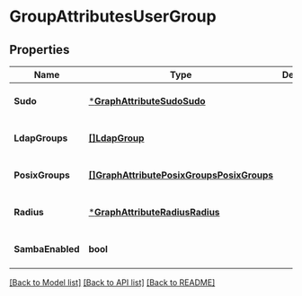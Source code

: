 # GroupAttributesUserGroup

## Properties
Name | Type | Description | Notes
------------ | ------------- | ------------- | -------------
**Sudo** | [***GraphAttributeSudoSudo**](GraphAttributeSudo_sudo.md) |  | [optional] [default to null]
**LdapGroups** | [**[]LdapGroup**](LdapGroup.md) |  | [optional] [default to null]
**PosixGroups** | [**[]GraphAttributePosixGroupsPosixGroups**](GraphAttributePosixGroups_posixGroups.md) |  | [optional] [default to null]
**Radius** | [***GraphAttributeRadiusRadius**](GraphAttributeRadius_radius.md) |  | [optional] [default to null]
**SambaEnabled** | **bool** |  | [optional] [default to null]

[[Back to Model list]](../README.md#documentation-for-models) [[Back to API list]](../README.md#documentation-for-api-endpoints) [[Back to README]](../README.md)


